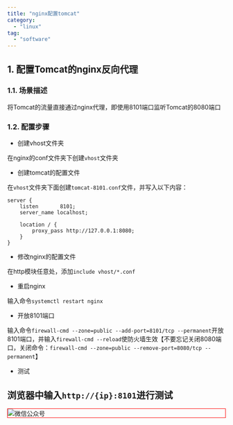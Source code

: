 ```yaml
---
title: "nginx配置tomcat"
category:
  - "linux"
tag:
  - "software"
---
```


## 1. 配置Tomcat的nginx反向代理

### 1.1. 场景描述
将Tomcat的流量直接通过nginx代理，即使用8101端口监听Tomcat的8080端口

### 1.2. 配置步骤

- 创建vhost文件夹

在nginx的conf文件夹下创建`vhost`文件夹

- 创建tomcat的配置文件

在`vhost`文件夹下面创建`tomcat-8101.conf`文件，并写入以下内容：

```
server {
	listen       8101;
	server_name localhost;

	location / {
		proxy_pass http://127.0.0.1:8080;
	}
}
```

- 修改nginx的配置文件

在http模块任意处，添加`include vhost/*.conf`

- 重启nginx

输入命令`systemctl restart nginx`

- 开放8101端口

输入命令`firewall-cmd --zone=public --add-port=8101/tcp --permanent`开放8101端口，并输入`firewall-cmd --reload`使防火墙生效【不要忘记关闭8080端口，关闭命令：`firewall-cmd --zone=public --remove-port=8080/tcp --permanent`】

- 测试

浏览器中输入`http://{ip}:8101`进行测试
---

<img style="border:1px red solid; display:block; margin:0 auto;" src="https://tianqingxiaozhu.oss-cn-shenzhen.aliyuncs.com/img/qrcode.jpg" alt="微信公众号" />

